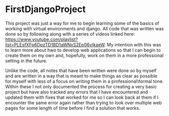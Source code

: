 # FirstDjangoProject
This project was just a way for me to begin learning some of the basics of working with 
virtual environments and django. All code that was written was done so by following along 
with a series of videos linked here: https://www.youtube.com/playlist?list=PLEsfXFp6DpzTD1BD1aWNxS2Ep06vIkaeW.
My intention with this was to learn more about hwo to develop web applications so that I can begin
to create them on my own and, hopefully, work on them in a more professional setting in the future.

Unlike the code, all notes that have been written were done so by myself and are written in a way
that is meant to make things as clear as possible for myself with less of a focus on writing them
in a professional\formal tone. Within these I not only documented the process for creating a very 
basic project but have also tracked any errors that I have encountered and updated them with fixes
that worked for me so I can look back at them if I encounter the same error again rather than trying
to look over multiple web pages for some length of time before I find a solution that works.
